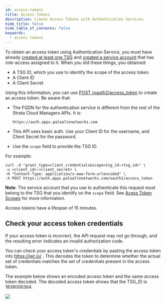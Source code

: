 ```yaml
---
id: access-tokens
title: Access Tokens
description: Create Access Tokens with Authentication Services
hide_title: false
hide_table_of_contents: false
keywords:
  - access tokens
---
```


To obtain an access token using Authentication Service, you must have already
[created at least one TSG](/scm/docs/tenant-service-groups)
and [created a service account](/scm/docs/service-accounts) that has role-access assigned to it.
When you did these things, you obtained:

- A TSG ID, which you use to identify the scope of the access token.
- A Client ID
- A Client Secret

Using this information, you can use
[POST /oauth2/access_token](/scm/api/auth/post-auth-v-1-oauth-2-access-token)
to create an access token. Be aware that:

- The FQDN for the authentication service is different from the rest of the Strata Cloud Managers APIs. It is:

  `https://auth.apps.paloaltonetworks.com`

- This API uses basic auth. Use your Client ID for the username, and Client Secret for the password.

- Use the `scope` field to provide the TSG ID.

For example:

    curl -d "grant_type=client_credentials&scope=tsg_id:<tsg_id>" \
    -u <client_id>:<client_secret> \
    -H "Content-Type: application/x-www-form-urlencoded" \
    -X POST https://auth.apps.paloaltonetworks.com/oauth2/access_token

**Note**: The service account that you use to authenticate this request must belong to the TSG that
you identify on the `scope` field. See [Acess Token Scopes](/scm/docs/scope) for more information.

Access tokens have a lifespan of 15 minutes.

## Check your access token credentials

If your access token is incorrect, the API request may not go through,
and the resulting error indicates an invalid authorization code.

You can check your access token's credentials by pasting the access token into https://jwt.io/ .
This decodes the token to determine whether the actual set of credentials matches the set of
credentials present in the access token.

The example below shows an encoded access token and the same access token decoded. The decoded
access token shows that the TSG_ID is 1838006364.

![](/sase/img/auth_token_decode.png)
